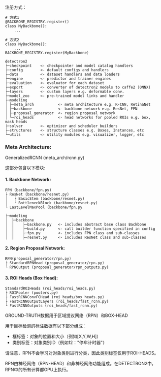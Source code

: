 注册方式：
```
# 方式1
@BACKBONE_REGISTRY.register()
class MyBackbone():
	...
		
# 方式2
class MyBackbone():
	...
BACKBONE_REGISTRY.register(MyBackbone)
```
```mermaid
detectron2
├─checkpoint    <- checkpointer and model catalog handlers
├─config        <- default configs and handlers
├─data          <- dataset handlers and data loaders
├─engine        <- predictor and trainer engines
├─evaluation    <- evaluator for each dataset
├─export        <- converter of detectron2 models to caffe2 (ONNX)
├─layers        <- custom layers e.g. deformable conv.
├─model_zoo     <- pre-trained model links and handler
├─modeling
│ ├─meta_arch           <- meta architecture e.g. R-CNN, RetinaNet
│ ├─backbone            <- backbone network e.g. ResNet, FPN
│ ├─proposal_generator  <- region proposal network
│ └─roi_heads           <- head networks for pooled ROIs e.g. box, mask heads
├─solver        <- optimizer and scheduler builders
├─structures    <- structure classes e.g. Boxes, Instances, etc
└─utils         <- utility modules e.g. visualizer, logger, etc
```

### Meta Architecture:

GeneralizedRCNN (meta_arch/rcnn.py)

这部分包含以下模块:

#### 1. Backbone Network:
```
FPN (backbone/fpn.py)
├ ResNet (backbone/resnet.py)
│   ├ BasicStem (backbone/resnet.py)
│   └ BottleneckBlock (backbone/resnet.py)
└ LastLevelMaxPool (backbone/fpn.py
```

```
├─modeling   
│  ├─backbone
│  │    ├─backbone.py   <- includes abstract base class Backbone
│  │    ├─build.py      <- call builder function specified in config
│  │    ├─fpn.py        <- includes FPN class and sub-classes
│  │    ├─resnet.py     <- includes ResNet class and sub-classes
```

#### 2. Region Proposal Network:
```
RPN(proposal_generator/rpn.py)
├ StandardRPNHead (proposal_generator/rpn.py)
└ RPNOutput (proposal_generator/rpn_outputs.py)
```
#### 3. ROI Heads (Box Head):
```
StandardROIHeads (roi_heads/roi_heads.py)
├ ROIPooler (poolers.py)
├ FastRCNNConvFCHead (roi_heads/box_heads.py)
├ FastRCNNOutputLayers (roi_heads/fast_rcnn.py)
└ FastRCNNOutputs (roi_heads/fast_rcnn.py)
```













GROUND-TRUTH数据用于区域提议网络（RPN）和BOX-HEAD

用于目标检测的标注数据有以下部分组成：
- 框标签：对象的位置和大小（例如[X,Y,W,H]）
- 类别标签：对象类别ID（例如12："停车计时器"）

请注意，RPN不会学习对对象类别进行分类，因此类别标签仅用于ROI-HEADS。



RPN由神经网络（RPN-HEAD）和非神经网络功能组成。在DETECTRON2中，RPN中的所有计算都GPU上执行。

